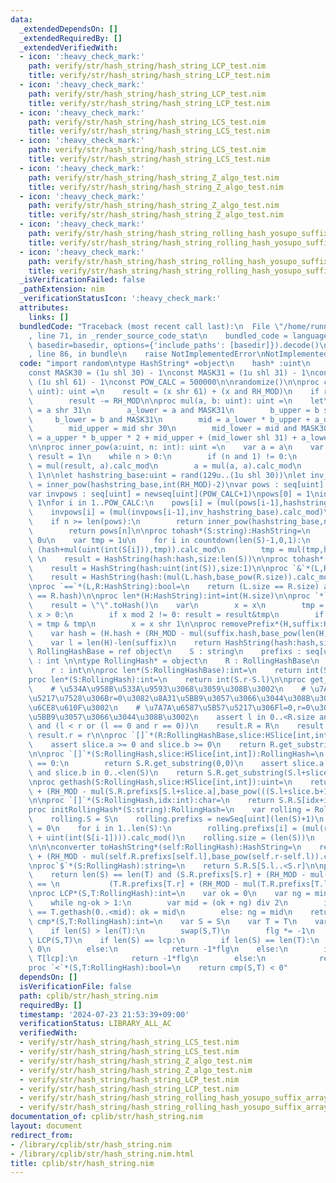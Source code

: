 ```yaml
---
data:
  _extendedDependsOn: []
  _extendedRequiredBy: []
  _extendedVerifiedWith:
  - icon: ':heavy_check_mark:'
    path: verify/str/hash_string/hash_string_LCP_test.nim
    title: verify/str/hash_string/hash_string_LCP_test.nim
  - icon: ':heavy_check_mark:'
    path: verify/str/hash_string/hash_string_LCP_test.nim
    title: verify/str/hash_string/hash_string_LCP_test.nim
  - icon: ':heavy_check_mark:'
    path: verify/str/hash_string/hash_string_LCS_test.nim
    title: verify/str/hash_string/hash_string_LCS_test.nim
  - icon: ':heavy_check_mark:'
    path: verify/str/hash_string/hash_string_LCS_test.nim
    title: verify/str/hash_string/hash_string_LCS_test.nim
  - icon: ':heavy_check_mark:'
    path: verify/str/hash_string/hash_string_Z_algo_test.nim
    title: verify/str/hash_string/hash_string_Z_algo_test.nim
  - icon: ':heavy_check_mark:'
    path: verify/str/hash_string/hash_string_Z_algo_test.nim
    title: verify/str/hash_string/hash_string_Z_algo_test.nim
  - icon: ':heavy_check_mark:'
    path: verify/str/hash_string/hash_string_rolling_hash_yosupo_suffix_array_test.nim
    title: verify/str/hash_string/hash_string_rolling_hash_yosupo_suffix_array_test.nim
  - icon: ':heavy_check_mark:'
    path: verify/str/hash_string/hash_string_rolling_hash_yosupo_suffix_array_test.nim
    title: verify/str/hash_string/hash_string_rolling_hash_yosupo_suffix_array_test.nim
  _isVerificationFailed: false
  _pathExtension: nim
  _verificationStatusIcon: ':heavy_check_mark:'
  attributes:
    links: []
  bundledCode: "Traceback (most recent call last):\n  File \"/home/runner/.local/lib/python3.10/site-packages/onlinejudge_verify/documentation/build.py\"\
    , line 71, in _render_source_code_stat\n    bundled_code = language.bundle(stat.path,\
    \ basedir=basedir, options={'include_paths': [basedir]}).decode()\n  File \"/home/runner/.local/lib/python3.10/site-packages/onlinejudge_verify/languages/nim.py\"\
    , line 86, in bundle\n    raise NotImplementedError\nNotImplementedError\n"
  code: "import random\ntype HashString* =object\n    hash* :uint\n    size:int\n\
    const MASK30 = (1u shl 30) - 1\nconst MASK31 = (1u shl 31) - 1\nconst RH_MOD =\
    \ (1u shl 61) - 1\nconst POW_CALC = 500000\n\nrandomize()\n\nproc calc_mod(x:\
    \ uint): uint =\n    result = (x shr 61) + (x and RH_MOD)\n    if result >= RH_MOD:\n\
    \        result -= RH_MOD\n\nproc mul(a, b: uint): uint =\n    let\n        a_upper\
    \ = a shr 31\n        a_lower = a and MASK31\n        b_upper = b shr 31\n   \
    \     b_lower = b and MASK31\n        mid = a_lower * b_upper + a_upper * b_lower\n\
    \        mid_upper = mid shr 30\n        mid_lower = mid and MASK30\n    result\
    \ = a_upper * b_upper * 2 + mid_upper + (mid_lower shl 31) + a_lower * b_lower\n\
    \n\nproc inner_pow(a:uint, n: int): uint =\n    var a = a\n    var n = n\n   \
    \ result = 1\n    while n > 0:\n        if (n and 1) != 0:\n            result\
    \ = mul(result, a).calc_mod\n        a = mul(a, a).calc_mod\n        n = n shr\
    \ 1\n\nlet hashstring_base:uint = rand(129u..(1u shl 30))\nlet inv_hashstring_base:uint\
    \ = inner_pow(hashstring_base,int(RH_MOD)-2)\nvar pows : seq[uint] = newseq[uint](POW_CALC+1)\n\
    var invpows : seq[uint] = newseq[uint](POW_CALC+1)\npows[0] = 1\ninvpows[0] =\
    \ 1\nfor i in 1..POW_CALC:\n    pows[i] = (mul(pows[i-1],hashstring_base).calc_mod)\n\
    \    invpows[i] = (mul(invpows[i-1],inv_hashstring_base).calc_mod)\n\nproc base_pow(n:int):uint=\n\
    \    if n >= len(pows):\n        return inner_pow(hashstring_base,n)\n    else:\n\
    \        return pows[n]\n\nproc tohash*(S:string):HashString=\n    var hash =\
    \ 0u\n    var tmp = 1u\n    for i in countdown(len(S)-1,0,1):\n        hash =\
    \ (hash+mul(uint(int(S[i])),tmp)).calc_mod\n        tmp = mul(tmp,hashstring_base).calc_mod\
    \ \n    result = HashString(hash:hash,size:len(S))\n\nproc tohash*(S:char):HashString=\n\
    \    result = HashString(hash:uint(int(S)),size:1)\n\nproc `&`*(L,R:HashString):HashString=\n\
    \    result = HashString(hash:(mul(L.hash,base_pow(R.size)).calc_mod+R.hash).calc_mod,size:L.size+R.size)\n\
    \nproc `==`*(L,R:HashString):bool=\n    return (L.size == R.size) and (L.hash\
    \ == R.hash)\n\nproc len*(H:HashString):int=int(H.size)\n\nproc `*`*(H:HashString,x:int):HashString=\n\
    \    result = \"\".toHash()\n    var\n        x = x\n        tmp = H\n    while\
    \ x > 0:\n        if x mod 2 != 0: result = result&tmp\n        if x > 1: tmp\
    \ = tmp & tmp\n        x = x shr 1\n\nproc removePrefix*(H,suffix:HashString):HashString=\n\
    \    var hash = (H.hash + (RH_MOD - mul(suffix.hash,base_pow(len(H)-len(suffix))).calc_mod)).calc_mod\n\
    \    var l = len(H)-len(suffix)\n    return HashString(hash:hash,size:l)\n\ntype\
    \ RollingHashBase = ref object\n    S : string\n    prefixs : seq[uint]\n    size\
    \ : int \n\ntype RollingHash* = object\n    R : RollingHashBase\n    l : int\n\
    \    r : int\n\nproc len*(S:RollingHashBase):int=\n    return int(S.size)\n\n\
    proc len*(S:RollingHash):int=\n    return int(S.r-S.l)\n\nproc get_substring(R:RollingHashBase,l,r:int):RollingHash=\n\
    \    # \u534A\u958B\u533A\u9593\u3068\u3059\u308B\u3002\n    # \u7A7A\u6587\u5B57\
    \u5217\u7528\u306Br=0\u3082\u8A31\u5BB9\u3057\u3066\u3044\u308B\u3053\u3068\u306B\
    \u6CE8\u610F\u3002\n    # \u7A7A\u6587\u5B57\u5217\u306Fl=0,r=0\u306E\u307F\u8A31\
    \u5BB9\u3057\u3066\u3044\u308B\u3002\n    assert l in 0..<R.size and r in 0..R.size\
    \ and (l < r or (l == 0 and r == 0))\n    result.R = R\n    result.l = l\n   \
    \ result.r = r\n\nproc `[]`*(R:RollingHashBase,slice:HSlice[int,int]):RollingHash=\n\
    \    assert slice.a >= 0 and slice.b >= 0\n    return R.get_substring(slice.a,slice.b+1)\n\
    \n\nproc `[]`*(S:RollingHash,slice:HSlice[int,int]):RollingHash=\n    if len(slice)\
    \ == 0:\n        return S.R.get_substring(0,0)\n    assert slice.a in 0..<len(S)\
    \ and slice.b in 0..<len(S)\n    return S.R.get_substring(S.l+slice.a,S.l+slice.b+1)\n\
    \nproc gethash(S:RollingHash,slice:HSlice[int,int]):uint=\n    return (S.R.prefixs[(S.l+slice.b+1)]\
    \ + (RH_MOD - mul(S.R.prefixs[S.l+slice.a],base_pow(((S.l+slice.b+1)-(S.l+slice.a)))).calc_mod)).calc_mod\n\
    \n\nproc `[]`*(S:RollingHash,idx:int):char=\n    return S.R.S[idx+int(S.l)]\n\n\
    proc initRollingHash*(S:string):RollingHash=\n    var rolling = RollingHashBase()\n\
    \    rolling.S = S\n    rolling.prefixs = newSeq[uint](len(S)+1)\n    rolling.prefixs[0]\
    \ = 0\n    for i in 1..len(S):\n        rolling.prefixs[i] = (mul(rolling.prefixs[i-1],hashstring_base)\
    \ + uint(int(S[i-1]))).calc_mod()\n    rolling.size = (len(S))\n    return rolling[0..<len(S)]\n\
    \n\n\nconverter toHashString*(self:RollingHash):HashString=\n    return HashString(hash:(self.R.prefixs[self.r]\
    \ + (RH_MOD - mul(self.R.prefixs[self.l],base_pow(self.r-self.l)).calc_mod)).calc_mod,size:self.r-self.l)\n\
    \nproc`$`*(S:RollingHash):string=\n    return S.R.S[S.l..<S.r]\n\nproc `==`*(S,T:RollingHash):bool=\n\
    \    return len(S) == len(T) and (S.R.prefixs[S.r] + (RH_MOD - mul(S.R.prefixs[S.l],base_pow(S.r-S.l)).calc_mod)).calc_mod\
    \ == \n           (T.R.prefixs[T.r] + (RH_MOD - mul(T.R.prefixs[T.l],base_pow(T.r-T.l)).calc_mod)).calc_mod\n\
    \nproc LCP*(S,T:RollingHash):int=\n    var ok = 0\n    var ng = min(len(S),len(T))+1\n\
    \    while ng-ok > 1:\n        var mid = (ok + ng) div 2\n        if S.gethash(0..<mid)\
    \ == T.gethash(0..<mid): ok = mid\n        else: ng = mid\n    return ok\n\nproc\
    \ cmp*(S,T:RollingHash):int=\n    var S = S\n    var T = T\n    var flg = 1\n\
    \    if len(S) > len(T):\n        swap(S,T)\n        flg *= -1\n    var lcp =\
    \ LCP(S,T)\n    if len(S) == lcp:\n        if len(S) == len(T):\n            return\
    \ 0\n        else:\n            return -1*flg\n    else:\n        if S[lcp] <\
    \ T[lcp]:\n            return -1*flg\n        else:\n            return flg\n\n\
    proc `<`*(S,T:RollingHash):bool=\n    return cmp(S,T) < 0"
  dependsOn: []
  isVerificationFile: false
  path: cplib/str/hash_string.nim
  requiredBy: []
  timestamp: '2024-07-23 21:53:39+09:00'
  verificationStatus: LIBRARY_ALL_AC
  verifiedWith:
  - verify/str/hash_string/hash_string_LCS_test.nim
  - verify/str/hash_string/hash_string_LCS_test.nim
  - verify/str/hash_string/hash_string_Z_algo_test.nim
  - verify/str/hash_string/hash_string_Z_algo_test.nim
  - verify/str/hash_string/hash_string_LCP_test.nim
  - verify/str/hash_string/hash_string_LCP_test.nim
  - verify/str/hash_string/hash_string_rolling_hash_yosupo_suffix_array_test.nim
  - verify/str/hash_string/hash_string_rolling_hash_yosupo_suffix_array_test.nim
documentation_of: cplib/str/hash_string.nim
layout: document
redirect_from:
- /library/cplib/str/hash_string.nim
- /library/cplib/str/hash_string.nim.html
title: cplib/str/hash_string.nim
---
```

